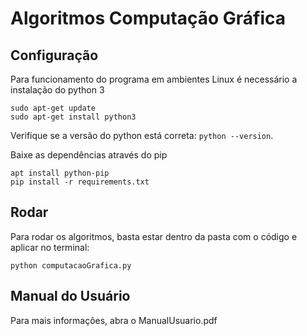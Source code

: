 # Algoritmos Computação Gráfica

## Configuração

Para funcionamento do programa em ambientes Linux é necessário a instalação do python 3

```
sudo apt-get update
sudo apt-get install python3
```

Verifique se a versão do python está correta: `python --version`.

Baixe as dependências através do pip

```
apt install python-pip
pip install -r requirements.txt
```

## Rodar
Para rodar os algoritmos, basta estar dentro da pasta com o código e aplicar no terminal:

```
python computacaoGrafica.py
```

## Manual do Usuário

Para mais informações, abra o ManualUsuario.pdf


